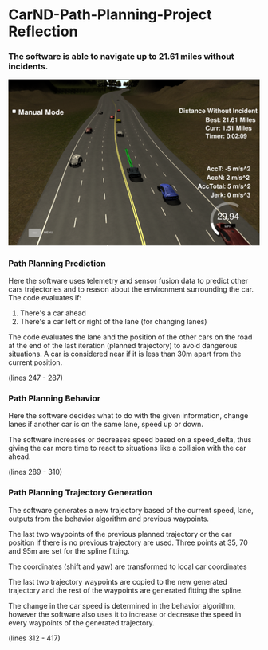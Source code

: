 # CarND-Path-Planning-Project Reflection

[//]: # (Image References)

[image1]: ./snapshot.png "Navigating"

### The software is able to navigate up to 21.61 miles without incidents.

![alt text][image1]

### Path Planning Prediction 
Here the software uses telemetry and sensor fusion data to predict other cars
trajectories and to reason about the environment surrounding the car.
The code evaluates if:
  1) There's a car ahead
  2) There's a car left or right of the lane (for changing lanes)

The code evaluates the lane and the position of the other cars on the road at the
end of the last iteration (planned trajectory) to avoid dangerous situations. A car
is considered near if it is less than 30m apart from the current position.

(lines 247 - 287)

### Path Planning Behavior

Here the software decides what to do with the given information, change lanes
if another car is on the same lane, speed up or down.

The software increases or decreases speed based on a speed_delta, thus giving the
car more time to react to situations like a collision with the car ahead.

(lines 289 - 310)

### Path Planning Trajectory Generation

The software generates a new trajectory based of the current speed, lane,
outputs from the behavior algorithm and previous waypoints.

The last two waypoints of the previous planned trajectory or the car position if there is no previous trajectory are used. Three points at 35, 70 and 95m are set for the spline fitting.

The coordinates (shift and yaw) are transformed  to local car coordinates

The last two trajectory waypoints are copied to the new generated trajectory and
the rest of the waypoints are generated fitting the spline.

The change in the car speed is determined in the behavior algorithm, however the software
also uses it to increase or decrease the speed in every waypoints of the generated trajectory.

(lines 312 - 417)
